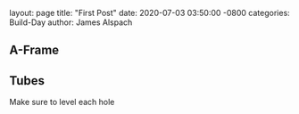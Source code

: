 
layout: page
title: "First Post"
date: 2020-07-03 03:50:00 -0800
categories: Build-Day
author: James Alspach


## A-Frame

## Tubes
Make sure to level each hole
